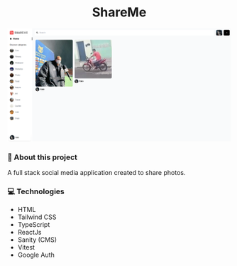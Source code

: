 # <h1 align="center">ShareMe</h1>
![Homepage screenshot](https://github.com/kaiowsz/shareme/blob/main/client/public/readme.png)

### :hammer: About this project

A full stack social media application created to share photos. 

### :computer: Technologies

- HTML
- Tailwind CSS
- TypeScript
- ReactJs
- Sanity (CMS)
- Vitest
- Google Auth
